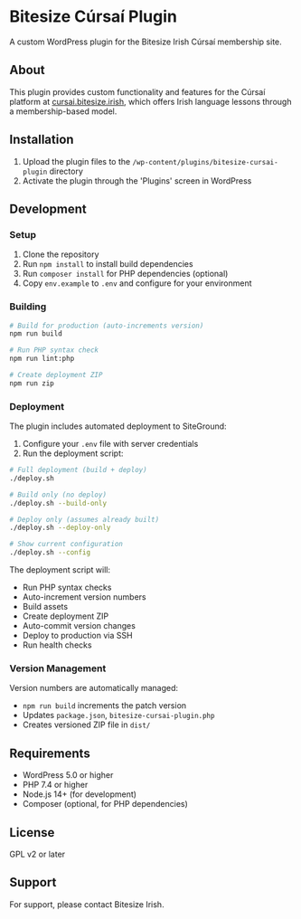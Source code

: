# Bitesize Cúrsaí Plugin

A custom WordPress plugin for the Bitesize Irish Cúrsaí membership site.

## About

This plugin provides custom functionality and features for the Cúrsaí platform at [cursai.bitesize.irish](https://cursai.bitesize.irish), which offers Irish language lessons through a membership-based model.

## Installation

1. Upload the plugin files to the `/wp-content/plugins/bitesize-cursai-plugin` directory
2. Activate the plugin through the 'Plugins' screen in WordPress

## Development

### Setup

1. Clone the repository
2. Run `npm install` to install build dependencies
3. Run `composer install` for PHP dependencies (optional)
4. Copy `env.example` to `.env` and configure for your environment

### Building

```bash
# Build for production (auto-increments version)
npm run build

# Run PHP syntax check
npm run lint:php

# Create deployment ZIP
npm run zip
```

### Deployment

The plugin includes automated deployment to SiteGround:

1. Configure your `.env` file with server credentials
2. Run the deployment script:

```bash
# Full deployment (build + deploy)
./deploy.sh

# Build only (no deploy)
./deploy.sh --build-only

# Deploy only (assumes already built)
./deploy.sh --deploy-only

# Show current configuration
./deploy.sh --config
```

The deployment script will:
- Run PHP syntax checks
- Auto-increment version numbers
- Build assets
- Create deployment ZIP
- Auto-commit version changes
- Deploy to production via SSH
- Run health checks

### Version Management

Version numbers are automatically managed:
- `npm run build` increments the patch version
- Updates `package.json`, `bitesize-cursai-plugin.php`
- Creates versioned ZIP file in `dist/`

## Requirements

- WordPress 5.0 or higher
- PHP 7.4 or higher
- Node.js 14+ (for development)
- Composer (optional, for PHP dependencies)

## License

GPL v2 or later

## Support

For support, please contact Bitesize Irish.

